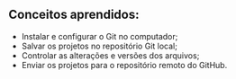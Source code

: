 ## Conceitos aprendidos:

* Instalar e configurar o Git no computador;
* Salvar os projetos no repositório Git local;
* Controlar as alterações e versões dos arquivos;
* Enviar os projetos para o repositório remoto do GitHub.
